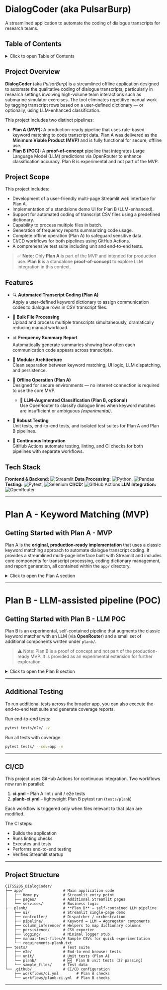 # DialogCoder (aka PulsarBurp)

A streamlined application to automate the coding of dialogue transcripts for research teams.


## Table of Contents

<details closed>
<summary> Click to open Table of Contents</summary

- [DialogCoder (aka PulsarBurp)](#dialogcoder-aka-pulsarburp)
  - [Table of Contents](#table-of-contents)
  - [Project Overview](#project-overview)
  - [Project Scope](#project-scope)
  - [Features](#features)
  - [Tech Stack](#tech-stack)
- [Plan A - Keyword Matching (MVP)](#plan-a---keyword-matching-mvp)
  - [Getting Started with Plan A - MVP](#getting-started-with-plan-a---mvp)
    - [Prerequisites](#prerequisites)
    - [Installation / Setup](#installation--setup)
    - [Running the Streamlit App](#running-the-streamlit-app)
    - [In-App Guidance](#in-app-guidance)
    - [Using the Application (GUI)](#using-the-application-gui)
      - [1. Upload Your Coding Dictionary:](#1-upload-your-coding-dictionary)
      - [2. Upload Your Transcript Files:](#2-upload-your-transcript-files)
      - [3. Processing:](#3-processing)
      - [4. Frequency Table Reports (optional):](#4-frequency-table-reports-optional)
    - [Testing](#testing)
- [Plan B - LLM-assisted pipeline (POC)](#plan-b---llm-assisted-pipeline-poc)
  - [Getting Started with Plan B - LLM POC](#getting-started-with-plan-b---llm-poc)
    - [Installation / Setup](#installation--setup-1)
    - [Running the Streamlit App](#running-the-streamlit-app-1)
  - [Using the Application (GUI)](#using-the-application-gui-1)
      - [1. Upload Your Files:](#1-upload-your-files)
      - [2. Configure Confidence Settings:](#2-configure-confidence-settings)
      - [3. Run the Classification:](#3-run-the-classification)
      - [4. Review and Save Results:](#4-review-and-save-results)
    - [Testing](#testing-1)
  - [Additional Testing](#additional-testing)
  - [CI/CD](#cicd)
  - [Project Structure](#project-structure)

</details>

## Project Overview

**DialogCoder** (aka *PulsarBurp*) is a streamlined offline application designed to automate the qualitative coding of dialogue transcripts, particularly in research settings involving high-volume team interactions such as submarine simulator exercises. The tool eliminates repetitive manual work by tagging transcript rows based on a user-defined dictionary — or optionally, using LLM-enhanced classification.

This project includes two distinct pipelines:

- **Plan A (MVP):** A production-ready pipeline that uses rule-based keyword matching to code transcript data. Plan A was delivered as the **Minimum Viable Product (MVP)** and is fully functional for secure, offline use.
- **Plan B (POC):** A **proof-of-concept** pipeline that integrates Large Language Model (LLM) predictions via OpenRouter to enhance classification accuracy. Plan B is experimental and not part of the MVP.

## Project Scope

This project includes:

- Development of a user-friendly multi-page Streamlit web interface for Plan A.
- Implementation of a standalone demo UI for Plan B (LLM-enhanced).
- Support for automated coding of transcript CSV files using a predefined dictionary.
- Capability to process multiple files in batch.
- Generation of frequency reports summarizing code usage.
- Complete offline operation (Plan A) to safeguard sensitive data.
- CI/CD workflows for both pipelines using GitHub Actions.
- A comprehensive test suite including unit and end-to-end tests.

> ✅ **Note:** Only **Plan A** is part of the MVP and intended for production use. **Plan B** is a standalone **proof-of-concept** to explore LLM integration in this context.

## Features

- 🔍 **Automated Transcript Coding (Plan A)**  
  Apply a user-defined keyword dictionary to assign communication codes to dialogue rows in CSV transcript files.

- 📂 **Bulk File Processing**  
  Upload and process multiple transcripts simultaneously, dramatically reducing manual workload.

- 📊 **Frequency Summary Report**  
  Automatically generate summaries showing how often each communication code appears across transcripts.

- 🧱 **Modular Architecture**  
  Clean separation between keyword matching, UI logic, LLM dispatching, and persistence.

- 🔐 **Offline Operation (Plan A)**  
  Designed for secure environments — no internet connection is required to use the core MVP.

  - 🧠 **LLM-Augmented Classification (Plan B, optional)**  
  Use OpenRouter to classify dialogue lines when keyword matches are insufficient or ambiguous *(experimental)*.

- 🧪 **Robust Testing**  
  Unit tests, end-to-end tests, and isolated test suites for Plan A and Plan B pipelines.

- 🔄 **Continuous Integration**  
  GitHub Actions automate testing, linting, and CI checks for both pipelines with separate workflows.



## Tech Stack

**Frontend & Backend:** ![Streamlit](https://img.shields.io/badge/Streamlit-v1.28.0+-orange)
**Data Processing:** ![Python](https://img.shields.io/badge/Python-v3.11+-blue), ![Pandas](https://img.shields.io/badge/Pandas-v2.1.0+-blue)
**Testing:** ![Pytest](https://img.shields.io/badge/Pytest-v7.4.0+-blue), ![Selenium](https://img.shields.io/badge/Selenium-v4.11.0+-blue)
**CI/CD:** ![GitHub Actions](https://img.shields.io/badge/GitHub_Actions-CI/CD-blue)
**LLM Integration:** ![OpenRouter](https://img.shields.io/badge/OpenRouter-LLM_API-green)



---

# Plan A - Keyword Matching (MVP)

## Getting Started with Plan A - MVP

Plan A is the **original, production-ready implementation** that uses a classic keyword matching approach to automate dialogue transcript coding. It provides a streamlined multi-page interface built with Streamlit and includes core components for transcript processing, coding dictionary management, and report generation, all contained within the `app/` directory.

<details closed>
<summary> Click to open the Plan A section</summary>

### Prerequisites

- Python 3.11 or higher
- pip (Python package installer)
OR
- Docker (if using Docker deployment)

### Installation / Setup

You can run the application either directly with Python or using Docker.

#### Option 1: Direct Python Installation

1. Clone the repository:
   ```bash
   git clone https://github.com/your-username/CITS5206_DialogCoder.git
   cd CITS5206_DialogCoder
   ```

2. Install the required dependencies:
   ```bash
   pip install -r requirements.txt
   ```

#### Option 2: Docker Installation

1. Clone the repository:
   ```bash
   git clone https://github.com/your-username/CITS5206_DialogCoder.git
   cd CITS5206_DialogCoder
   ```

2. Build the Docker image:
   ```bash
   docker build -t dialogcoder .
   ```

3. Run the Docker container:
   ```bash
   docker run -p 8501:8501 dialogcoder
   ```

   The application will be available at http://localhost:8501

### Running the Streamlit App

Start the Streamlit application:

```bash
streamlit run app/Home.py   # ← classic Plan A UI
```
Open a web browser and navigate to the URL provided by Streamlit (usually http://localhost:8501).


### In-App Guidance

**Each page of the application includes built-in instructions that clearly explain how to use its specific features**. These contextual guides walk you through uploading transcripts, selecting dictionaries, generating reports, and more—ensuring a smooth user experience without needing to refer back to external documentation. *For a specific workflow, please take a look at the next section: Using the Application (GUI)*


### Using the Application (GUI)

Here's how to use the app through the graphical interface, step by step of a typical workflow:

#### 1. Upload Your Coding Dictionary:
- Navigate to the Dictionary page from the sidebar
- Make sure your file meets for the formatting requirements specified on the page
- Upload your dictionary CSV file
- Modify if needed and then hit `save`

#### 2. Upload Your Transcript Files:
- Navigate to the Upload page from the sidebar
- Make sure your file meets for the formatting requirements specified on the page
- Upload your files

#### 3. Processing:
- Files will automatically begin to be processed as and when they are uploaded
- Preview of the results of the files will appear on the screen
- Summary statistics will be calculated concurrently
- You will be able to download each processed transcript individually

#### 4. Frequency Table Reports (optional):
- Navigate to the Reports page
- View the summary statistics for each uploaded CSV
- Download a frequency table of the codes aggregated over all uploads
  

### Testing

To verify the core functionality of the application, you can run unit tests. 
These tests validate individual components to ensure correctness and reliability.

**Run unit tests:**
```bash
pytest tests/unit/ -v
```

<details>
<summary>Click to view detailed functional testing documentation</summary>

<br>
A comprehensive functional testing document for Plan A is available in `functional_testing_planA.md`. This document covers:

- Test environment specifications
- 9 detailed test cases covering core functionality
- Test results and pass/fail criteria
- Known limitations and observations
- Testing conclusions and deployment readiness

The functional testing confirms that Plan A successfully implements all core features including file uploads, keyword matching, and report generation, with appropriate error handling and user feedback.
</details>
</details>

---

# Plan B - LLM-assisted pipeline (POC)

## Getting Started with Plan B - LLM POC

Plan B is an experimental, self-contained pipeline that augments the classic
keyword matcher with an LLM (via **OpenRouter**) and a small set of additional
components written under `planb/`.

>⚠️ Note: Plan B is a proof of concept and not part of the production-ready MVP. It is provided as an experimental extension for further exploration.

<details closed>
<summary> Click to open the Plan B section</summary>


### Installation / Setup

1. **Install Plan B specfic requirements**

   ```bash
   pip install -r planb/requirements-planb.txt
   ```

2. **Create a `.env` file** in the repo root with your API key (and optional threshold override):

   ```env
   OPENROUTER_API_KEY="sk-..."
   CONFIDENCE_THRESHOLD=0.50  # default is 0.50 if omitted
   ```

### Running the Streamlit App

Start the Streamlit application:

 ```bash
   streamlit run planb/ui/app.py #Plan B - UI
   ```
Open a web browser and navigate to the URL provided by Streamlit (usually http://localhost:8501).


## Using the Application (GUI)

Following is the instrcutions on how to navigate and use the program using the Graphical User Interface:

#### 1. Upload Your Files:
- Click "Upload transcript CSV or Excel file" on the left side
- Click "Upload dictionary CSV or Excel file" on the right side
- Success messages will confirm when files are loaded

#### 2. Configure Confidence Settings: 
- Use the "Confidence Threshold" slider to adjust how strict the matching should be:
   - Higher values (closer to 1.0): Only high-confidence matches
   - Lower values (closer to 0.0): More inclusive matching
   - Default (0.5): Balanced approach

#### 3. Run the Classification:
- Click the blue "Run Classification" button
- Wait while the system processes your files

#### 4. Review and Save Results:

- Review the color-coded results:
  - Green: High confidence matches (0.8+)
  - Yellow: Medium confidence matches (0.5-0.8)
  - Red: Low confidence matches (below 0.5)
  
- Click "Download Results CSV" to save the classified data

### Testing

The Plan B pipeline includes its own isolated test suite to ensure modular integrity and correct LLM-assisted behavior. These tests are lightweight and run quickly, making them ideal for rapid development and experimentation.


 **Run Plan B tests**:

   ```bash
   pytest -q tests/planb
   ```

</details>

---


## Additional Testing

To run additional tests across the broader app, you can also execute the end-to-end test suite and generate coverage reports.

Run end-to-end tests:
```bash
pytest tests/e2e/ -v
```

Run all tests with coverage:
```bash
pytest tests/ --cov=app -v
```
---

## CI/CD

This project uses GitHub Actions for continuous integration. Two workflows now
run in parallel:

1. **ci.yml** –  Plan A lint / unit / e2e tests
2. **planb-ci.yml** – lightweight Plan B pytest run (`tests/planb`)


Each workflow is triggered only when files relevant to that plan are modified.

The CI steps:
- Builds the application
- Runs linting checks
- Executes unit tests
- Performs end-to-end testing
- Verifies Streamlit startup 

---

## Project Structure

```
CITS5206_DialogCoder/
├── app/                  # Main application code
│   ├── Home.py           # Streamlit entry point
│   ├── pages/            # Additional Streamlit pages
│   └── services/         # Business logic
├── planb/                # **Plan B** — self-contained LLM pipeline
│   ├── ui/               # Streamlit single-page demo
│   ├── controller/       # Dispatcher / orchestration
│   ├── pipeline/         # Keyword → LLM → Aggregator components
│   ├── column_inference/ # Helpers to map dictionary columns
│   ├── persistence/      # CSV exporter
│   ├── logging/          # Minimal logger stub
│   ├── manual-test-files/# Sample CSVs for quick experimentation
│   └── requirements-planb.txt
├── tests/                # Test suite
│   ├── e2e/              # End-to-end browser tests
│   ├── unit/             # Unit tests (Plan A)
│   └── planb/            # 🆕  Plan B unit tests (27 passing)
│   └── sample_files/     # Test data
└── .github/              # CI/CD configuration
    ├── workflows/ci.yml        # Plan A checks
    └── workflows/planb-ci.yml  # Plan B checks
```
---

